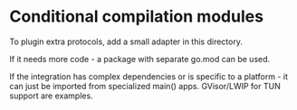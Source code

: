 # Conditional compilation modules

To plugin extra protocols, add a small adapter in this directory. 

If it needs more code - a package with separate go.mod can be used.

If the integration has complex dependencies or is specific to a platform - 
it can just be imported from specialized main() apps. GVisor/LWIP for TUN 
support are examples.

